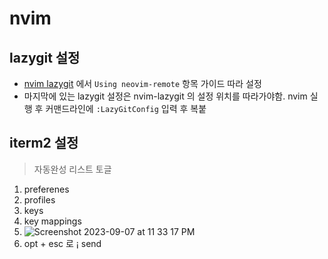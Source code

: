 # nvim

## lazygit 설정
- [nvim lazygit](https://github.com/kdheepak/lazygit.nvim) 에서 `Using neovim-remote` 항목 가이드 따라 설정
- 마지막에 있는 lazygit 설정은 nvim-lazygit 의 설정 위치를 따라가야함. nvim 실행 후 커맨드라인에 `:LazyGitConfig` 입력 후 복붙

## iterm2 설정
> 자동완성 리스트 토글

1. preferenes
2. profiles
3. keys
4. key mappings
5. ![Screenshot 2023-09-07 at 11 33 17 PM](https://github.com/simian114/nvim/assets/49119625/3e01ffc2-6eab-43ef-a12d-51c53a533921)
6. opt + esc 로 ¡ send
